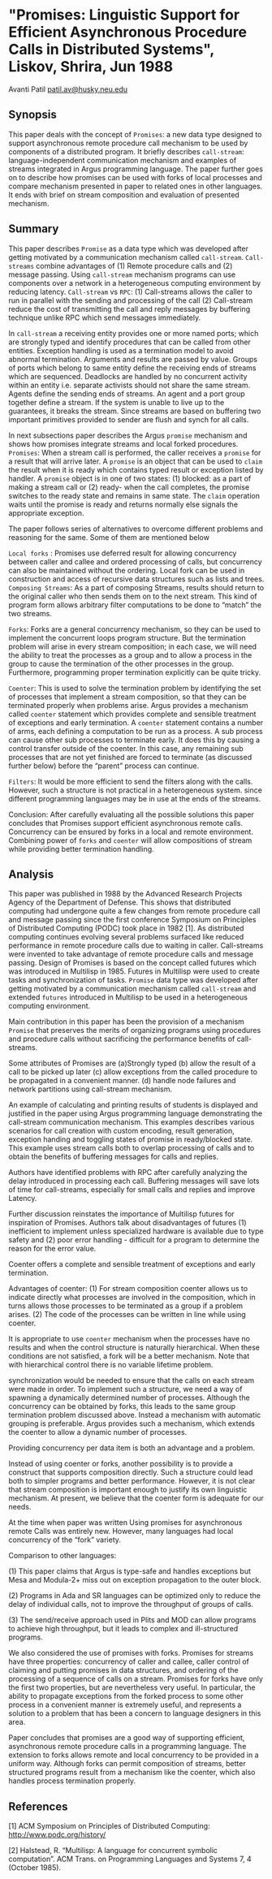 <meta charset=utf8>

# "Promises: Linguistic Support for Efficient Asynchronous Procedure Calls in Distributed Systems", Liskov, Shrira, Jun 1988

Avanti Patil <patil.av@husky.neu.edu>

## Synopsis
This paper deals with the concept of `Promises`: a new data type designed to support asynchronous remote procedure call mechanism to be used by components of a distributed program. It briefly describes `call-stream`: language-independent communication mechanism and examples of streams integrated in Argus programming language. The paper further goes on to describe how promises can be used with forks of local processes and compare mechanism presented in paper to related ones in other languages. It ends with brief on stream composition and evaluation of presented mechanism.

## Summary

This paper describes `Promise` as a data type which was developed after getting motivated by a communication mechanism called `call-stream`.  `Call-streams` combine advantages of (1) Remote procedure calls and (2) message passing.  Using `call-stream` mechanism programs can use components over a network in a heterogeneous computing environment by reducing latency. `Call-stream` vs `RPC`: (1) Call-streams allows the caller to run in parallel with the sending and processing of the call (2) Call-stream reduce the cost of transmitting the call and reply messages by buffering technique unlike RPC which send messages immediately. 

In `call-stream` a receiving entity provides one or more named ports; which are strongly typed and identify procedures that can be called from other entities. Exception handling is used as a termination model to avoid abnormal termination. Arguments and results are passed by value. Groups of ports which belong to same entity define the receiving ends of streams which are sequenced. Deadlocks are handled by no concurrent activity within an entity i.e. separate activists should not share the same stream. Agents define the sending ends of streams. An agent and a port group together define a stream. If the system is unable to live up to the guarantees, it breaks the stream. Since streams are based on buffering two important primitives provided to sender are flush and synch for all calls.

In next subsections paper describes the Argus `promise` mechanism and shows how promises integrate streams and local forked procedures.  `Promises`:  When a stream call is performed, the caller receives a `promise` for a result that will arrive later. A `promise` is an object that can be used to `claim` the result when it is ready which contains typed result or exception listed by handler.   A `promise` object is in one of two states: (1) blocked: as a part of making a stream call or (2) ready- when the call completes, the promise switches to the ready state and remains in same state. The `claim` operation waits until the promise is ready and returns normally else signals the appropriate exception. 

The paper follows series of alternatives to overcome different problems and reasoning for the same. Some of them are mentioned below

`Local forks` : Promises use deferred result for allowing concurrency between caller and callee and ordered processing of calls, but concurrency can also be maintained without the ordering. Local fork can be used in construction and access of recursive data structures such as lists and trees. `Composing Streams`: As a part of composing Streams, results should return to the original caller who then sends them on to the next stream. This kind of program form allows arbitrary filter computations to be done to “match” the two streams.

`Forks`: Forks are a general concurrency mechanism, so they can be used to implement the concurrent loops program structure. But the termination problem will arise in every stream composition; in each case, we will need the ability to treat the processes as a group and to allow a process in the group to cause the termination of the other processes in the group. Furthermore, programming proper termination explicitly can be quite tricky. 

`Coenter`: This is used to solve the termination problem by identifying the set of processes that implement a stream composition, so that they can be terminated properly when problems arise.  Argus provides a mechanism called `coenter` statement which provides complete and sensible treatment of exceptions and early termination. A `coenter` statement contains a number of arms, each defining a computation to be run as a process. A sub process can cause other sub processes to terminate early. It does this by causing a control transfer outside of the coenter. In this case, any remaining sub processes that are not yet finished are forced to terminate (as discussed further below) before the “parent” process can continue. 

`Filters`:  It would be more efficient to send the filters along with the calls.  However, such a structure is not practical in a heterogeneous system. since different programming languages may be in use at the ends of the streams. 

Conclusion: 
After carefully evaluating all the possible solutions this paper concludes that Promises support efficient asynchronous remote calls. Concurrency can be ensured by forks in a local and remote environment. Combining power of `forks` and `coenter` will allow compositions of stream while providing better termination handling. 

## Analysis

This paper was published in 1988 by the Advanced Research Projects Agency of the Department of Defense.  This shows that distributed computing had undergone quite a few changes from remote procedure call and message passing since the first conference Symposium on Principles of Distributed Computing (PODC) took place in 1982 [1]. As distributed computing continues evolving several problems surfaced like reduced performance in remote procedure calls due to waiting in caller. Call-streams were invented to take advantage of remote procedure calls and message passing.  Design of Promises is based on the concept called futures which was introduced in Multilisp in 1985. Futures in Multilisp were used to create tasks and synchronization of tasks.  `Promise` data type was developed after getting motivated by a communication mechanism called `call-stream` and extended `futures` introduced in Multilisp to be used in a heterogeneous computing environment.

Main contribution in this paper has been the provision of a mechanism `Promise` that preserves the merits of organizing programs using procedures and procedure calls without sacrificing the performance benefits of call-streams. 

Some attributes of Promises are (a)Strongly typed (b) allow the result of a call to be picked up later (c) allow exceptions from the called procedure to be propagated in a convenient manner. (d) handle node failures and network partitions using call-stream mechanism. 

An example of calculating and printing results of students is displayed and justified in the paper using Argus programming language demonstrating the call-stream communication mechanism. This examples describes various scenarios for call creation with custom encoding, result generation, exception handing and toggling states of promise in ready/blocked state.
This example uses stream calls both to overlap processing of calls and to obtain the benefits of buffering messages for calls and replies. 

Authors have identified problems with RPC after carefully analyzing the delay introduced in processing each call. Buffering messages will save lots of time for call-streams, especially for small calls and replies and improve Latency. 

Further discussion reinstates the importance of Multilisp futures for inspiration of Promises. Authors talk about disadvantages of futures (1) inefficient to implement unless specialized hardware is available due to type safety and (2) poor error handling - difficult for a program to determine the reason for the error value. 

Coenter offers a complete and sensible treatment of exceptions and early termination.

Advantages of coenter:  (1) For stream composition coenter allows us to indicate directly what processes are involved in the composition, which in turns allows those processes to be terminated as a group if a problem arises.  (2) The code of the processes can be written in line while using coenter. 

It is appropriate to use `coenter` mechanism when the processes have no results and when the control structure is naturally hierarchical. When these conditions are not satisfied, a fork will be a better mechanism. Note that with hierarchical control there is no variable lifetime problem.

synchronization would be needed to ensure that the calls on each stream were made in order. To implement such a structure, we need a way of spawning a dynamically determined number of processes. Although the concurrency can be obtained by forks, this leads to the same group termination problem discussed above. Instead a mechanism with automatic grouping is preferable. Argus provides such a mechanism, which extends the coenter to allow a dynamic number of processes. 

Providing concurrency per data item is both an advantage and a problem. 

Instead of using coenter or forks, another possibility is to provide a construct that supports composition directly. Such a structure could lead both to simpler programs and better performance. However, it is not clear that stream composition is important enough to justify its own linguistic mechanism. At present, we believe that the coenter form is adequate for our needs. 

At the time when paper was written Using promises for asynchronous remote Calls was entirely new. However, many languages had local concurrency of the “fork” variety.

Comparison to other languages:

(1) This paper claims that Argus is type-safe and handles exceptions but Mesa and Modula-2+ miss out on exception propagation to the outer block.  

(2) Programs in Ada and SR languages can be optimized only to reduce the delay of individual calls, not to improve the throughput of groups of calls. 

(3) The send/receive approach used in Plits and MOD can allow programs to achieve high throughput, but it leads to complex and ill-structured programs. 

We also considered the use of promises with forks. Promises for streams have three properties: concurrency of caller and callee, caller control of claiming and putting promises in data structures, and ordering of the processing of a sequence of calls on a stream. Promises for forks have only the first two properties, but are nevertheless very useful. In particular, the ability to propagate exceptions from the forked process to some other process in a convenient manner is extremely useful, and represents a solution to a problem that has been a concern to language designers in this area.

Paper concludes that promises are a good way of supporting efficient, asynchronous remote procedure calls in a programming language. The extension to forks allows remote and local concurrency to be provided in a uniform way. Although forks can permit composition of streams, better structured programs result from a mechanism like the coenter, which also handles process termination properly. 

## References
[1] ACM Symposium on Principles of Distributed Computing: http://www.podc.org/history/

[2] Halstead, R. “Multilisp: A language for concurrent symbolic computation”. ACM Trans. on Programming Languages and Systems 7, 4 (October 1985).

